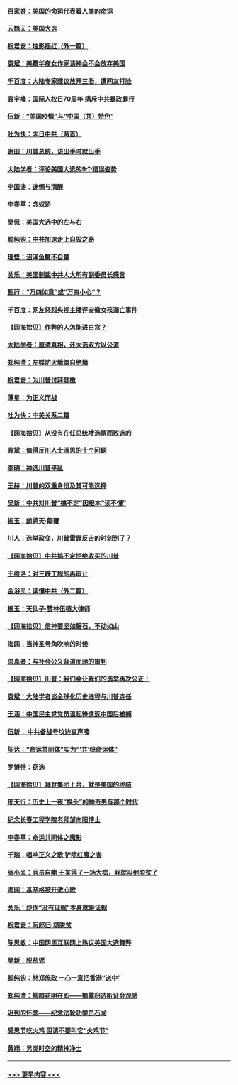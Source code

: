 #### [百家姓：美国的命运代表着人类的命运](../pages/nsc993/n12615838.md?t=12131802) 
#### [云鹤天：美国大选](../pages/nsc993/n12615994.md?t=12131802) 
#### [祝君安：烛影摇红（外一篇）](../pages/nsc993/n12615975.md?t=12131802) 
#### [袁斌：美籍华裔女作家谈神会不会放弃美国](../pages/nsc993/n12615263.md?t=12131802) 
#### [千百度：大陆专家建议放开三胎，遭网友打脸](../pages/nsc993/n12614456.md?t=12131802) 
#### [袁宇峰：国际人权日70周年 痛斥中共暴政罪行](../pages/nsc993/n12611965.md?t=12131802) 
#### [伍新：“美国疫情”与“中国（共）特色”](../pages/nsc993/n12611463.md?t=12131802) 
#### [吐为快：末日中共（两首）](../pages/nsc993/n12611461.md?t=12131802) 
#### [谢田：川普总统，该出手时就出手](../pages/nsc993/n12610905.md?t=12131802) 
#### [大陆学者：评论美国大选的9个错误姿势](../pages/nsc993/n12609586.md?t=12131802) 
#### [李国涛：迷惘与清醒](../pages/nsc993/n12607532.md?t=12131802) 
#### [李春草：念奴娇](../pages/nsc993/n12607083.md?t=12131802) 
#### [吴侃：美国大选中的左与右](../pages/nsc993/n12607054.md?t=12131802) 
#### [颜纯钩：中共加速走上自毁之路](../pages/nsc993/n12606473.md?t=12131802) 
#### [理悟：沼泽鱼鳖不自量](../pages/nsc993/n12606454.md?t=12131802) 
#### [关乐：美国制裁中共人大所有副委员长感言](../pages/nsc993/n12606442.md?t=12131802) 
#### [甄莳：“万四如意”或“万四小心”？](../pages/nsc993/n12606091.md?t=12131802) 
#### [千百度：网友怒怼央视主播评安徽女孩溺亡事件](../pages/nsc993/n12605370.md?t=12131802) 
#### [【网海拾贝】作弊的人怎能进白宫？](../pages/nsc993/n12603546.md?t=12131802) 
#### [大陆学者：厘清真相，还大选双方以公道](../pages/nsc993/n12603475.md?t=12131802) 
#### [郑纯清：左媒防火墙筑自绝墙](../pages/nsc993/n12602226.md?t=12131802) 
#### [祝君安：为川普讨拜登檄](../pages/nsc993/n12602199.md?t=12131802) 
#### [潭星：为正义而战](../pages/nsc993/n12600926.md?t=12131802) 
#### [吐为快：中美关系二篇](../pages/nsc993/n12600908.md?t=12131802) 
#### [【网海拾贝】从没有在任总统增选票而败选的](../pages/nsc993/n12600435.md?t=12131802) 
#### [袁斌：值得反川人士深思的十个问题](../pages/nsc993/n12600332.md?t=12131802) 
#### [李明：神选川普平乱](../pages/nsc993/n12599751.md?t=12131802) 
#### [王赫：川普的双重身份及其可能选择](../pages/nsc993/n12599723.md?t=12131802) 
#### [吴新：中共对川普“搞不定”因根本“读不懂”](../pages/nsc993/n12599502.md?t=12131802) 
#### [振玉：鹧鸪天‧颠覆](../pages/nsc993/n12599494.md?t=12131802) 
#### [川人：选举政变，川普雷霆反击的时刻到了？](../pages/nsc993/n12599291.md?t=12131802) 
#### [【网海拾贝】中共搞不定拒绝收买的川普](../pages/nsc993/n12598955.md?t=12131802) 
#### [王维洛：对三峡工程的再审计](../pages/nsc993/n12598436.md?t=12131802) 
#### [金浴凤：读懂中共（外二篇）](../pages/nsc993/n12597943.md?t=12131802) 
#### [振玉：天仙子‧赞林伍德大律师](../pages/nsc993/n12597929.md?t=12131802) 
#### [【网海拾贝】信神要坚如磐石，不动如山](../pages/nsc993/n12597901.md?t=12131802) 
#### [海网：当神圣号角吹响的时候](../pages/nsc993/n12595891.md?t=12131802) 
#### [求真者：与社会公义背道而驰的审判](../pages/nsc993/n12595868.md?t=12131802) 
#### [【网海拾贝】川普：我们会让我们的选举再次公正！](../pages/nsc993/n12594930.md?t=12131802) 
#### [袁斌：大陆学者谈全球化历史进程与川普连任](../pages/nsc993/n12594690.md?t=12131802) 
#### [王涵：中国民主党党员温起锋遣返中国后被捕](../pages/nsc993/n12594540.md?t=12131802) 
#### [伍新： 中共备战号坟边哀声嚎](../pages/nsc993/n12593086.md?t=12131802) 
#### [陈达：“命运共同体”实为“‘共’统命运体”](../pages/nsc993/n12590865.md?t=12131802) 
#### [罗博特：窃选](../pages/nsc993/n12590619.md?t=12131802) 
#### [【网海拾贝】拜登集团上台，就是美国的终结](../pages/nsc993/n12589725.md?t=12131802) 
#### [邢天行：历史上一夜“换头”的神奇男与那个时代](../pages/nsc993/n12589424.md?t=12131802) 
#### [纪念长春工程学院老师邹向阳博士](../pages/nsc993/n12585390.md?t=12131802) 
#### [李春草：命运共同体之魔影](../pages/nsc993/n12585026.md?t=12131802) 
#### [千瑞：唱响正义之歌 铲除红魔之害](../pages/nsc993/n12585002.md?t=12131802) 
#### [唐小风：官员自嘲 王某得了一场大病，我就叫他脱贫了](../pages/nsc993/n12584981.md?t=12131802) 
#### [海网：基辛格被开激心歌](../pages/nsc993/n12584946.md?t=12131802) 
#### [关乐：炒作“没有证据”本身就是证据](../pages/nsc993/n12583146.md?t=12131802) 
#### [祝君安：阮郎归‧颂脱贫](../pages/nsc993/n12583119.md?t=12131802) 
#### [陈思敏：中国网民互联网上热议美国大选舞弊](../pages/nsc993/n12582845.md?t=12131802) 
#### [吴新：脱贫谣](../pages/nsc993/n12580839.md?t=12131802) 
#### [颜纯钩：林郑施政 一心一意把香港“送中”](../pages/nsc993/n12580805.md?t=12131802) 
#### [郑纯清：柳暗花明在即——揭露窃选听证会观感](../pages/nsc993/n12580795.md?t=12131802) 
#### [迟到的怀念——纪念法轮功学员石龙](../pages/nsc993/n12580245.md?t=12131802) 
#### [感恩节吃火鸡  但请不要叫它“火鸡节”](../pages/nsc993/n12580252.md?t=12131802) 
#### [黄翔：另类时空的精神净土](../pages/nsc993/n12578638.md?t=12131802) 

----
#### [ >>> 更早内容 <<< ](../indexes/nsc993-earlier.md)
